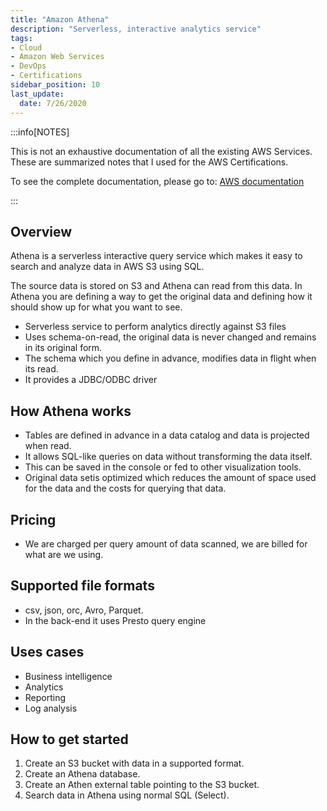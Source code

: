 ```yaml
---
title: "Amazon Athena"
description: "Serverless, interactive analytics service"
tags: 
- Cloud
- Amazon Web Services
- DevOps
- Certifications
sidebar_position: 10
last_update:
  date: 7/26/2020
---
```



:::info[NOTES]

This is not an exhaustive documentation of all the existing AWS Services. These are summarized notes that I used for the AWS Certifications.

To see the complete documentation, please go to: [AWS documentation](https://docs.aws.amazon.com/)

:::



## Overview

Athena is a serverless interactive query service which makes it easy to search and analyze data in AWS S3 using SQL.

The source data is stored on S3 and Athena can read from this data. In Athena you are defining a way to get the original data and defining how it should show up for what you want to see.

- Serverless service to perform analytics directly against S3 files
- Uses schema-on-read, the original data is never changed and remains in its original form.
- The schema which you define in advance, modifies data in flight when its read.
- It provides a JDBC/ODBC driver

## How Athena works

- Tables are defined in advance in a data catalog and data is projected when read. 
- It allows SQL-like queries on data without transforming the data itself.
- This can be saved in the console or fed to other visualization tools.
- Original data setis optimized which reduces the amount of space used for the data and the costs for querying that data.

## Pricing

- We are charged per query amount of data scanned, we are billed for what are we using.

## Supported file formats

- csv, json, orc, Avro, Parquet. 
- In the back-end it uses Presto query engine

## Uses cases 

- Business intelligence
- Analytics
- Reporting
- Log analysis

## How to get started

1. Create an S3 bucket with data in a supported format.
2. Create an Athena database.  
3. Create an Athen external table pointing to the S3 bucket.
4. Search data in Athena using normal SQL (Select).

